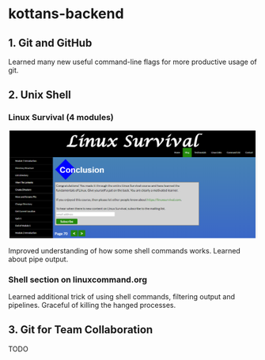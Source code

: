 # kottans-backend

## 1. Git and GitHub

Learned many new useful command-line flags for more productive usage of git.

## 2. Unix Shell

### Linux Survival (4 modules)

![conclusion](task_unix_shell/conclusion.png)

Improved understanding of how some shell commands works. Learned about pipe output.

### Shell section on linuxcommand.org

Learned additional trick of using shell commands, filtering output and pipelines. Graceful of killing the hanged processes.

## 3. Git for Team Collaboration

TODO
